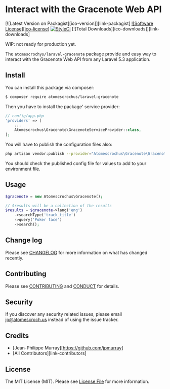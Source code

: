 # Interact with the Gracenote Web API

[![Latest Version on Packagist][ico-version]][link-packagist]
[![Software License][ico-license]](LICENSE.md)
[![StyleCI](https://styleci.io/repos/76792572/shield?branch=master)](https://styleci.io/repos/76792572)
[![Total Downloads][ico-downloads]][link-downloads]

WIP: not ready for production yet.

The `atomescrochys/laravel-gracenote` package provide and easy way to interact with the Gracenote Web API from any Laravel 5.3 application.

## Install

You can install this package via composer:

``` bash
$ composer require atomescrochus/laravel-gracenote
```

Then you have to install the package' service provider:

```php
// config/app.php
'providers' => [
    ...
    Atomescrochus\Gracenote\GracenoteServiceProvider::class,
];
```

You will have to publish the configuration files also:
```bash
php artisan vendor:publish --provider="Atomescrochus\Gracenote\GracenoteServiceProvider" --tag="config"
```

You should check the published config file for values to add to your environment file.

## Usage

``` php
$gracenote = new Atomescrochus\Gracenote();

// $results will be a collection of the results
$results = $gracenote->lang('eng')
    ->searchType('track_title')
    ->query('Poker face')
    ->search();
```

## Change log

Please see [CHANGELOG](CHANGELOG.md) for more information on what has changed recently.

## Contributing

Please see [CONTRIBUTING](CONTRIBUTING.md) and [CONDUCT](CONDUCT.md) for details.

## Security

If you discover any security related issues, please email jp@atomescroch.us instead of using the issue tracker.

## Credits

- [Jean-Philippe Murray][https://github.com/jpmurray]
- [All Contributors][link-contributors]

## License

The MIT License (MIT). Please see [License File](LICENSE.md) for more information.
